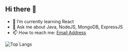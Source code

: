 ## Hi there 👋


- 🌱 I’m currently learning React
- 💬 Ask me about Java, NodeJS, MongoDB, ExpressJS
- 📫 How to reach me: <a href="mailto:inspiredrishabh@gmail.com">Email Address</a>

![Top Langs](https://github-readme-stats.vercel.app/api/top-langs/?username=inspiredrishabh&hide_progress=true&theme=dark&layout=pie)
